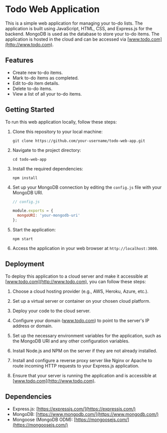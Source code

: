 # Todo Web Application

This is a simple web application for managing your to-do lists. The application is built using JavaScript, HTML, CSS, and Express.js for the backend. MongoDB is used as the database to store your to-do items. The application is hosted in the cloud and can be accessed via [www.todo.com](http://www.todo.com).

## Features

- Create new to-do items.
- Mark to-do items as completed.
- Edit to-do item details.
- Delete to-do items.
- View a list of all your to-do items.

## Getting Started

To run this web application locally, follow these steps:

1. Clone this repository to your local machine:

   ```
   git clone https://github.com/your-username/todo-web-app.git
   ```

2. Navigate to the project directory:

   ```
   cd todo-web-app
   ```

3. Install the required dependencies:

   ```
   npm install
   ```

4. Set up your MongoDB connection by editing the `config.js` file with your MongoDB URI.

   ```javascript
   // config.js

   module.exports = {
     mongoURI: 'your-mongodb-uri'
   };
   ```

5. Start the application:

   ```
   npm start
   ```

6. Access the application in your web browser at `http://localhost:3000`.

## Deployment

To deploy this application to a cloud server and make it accessible at [www.todo.com](http://www.todo.com), you can follow these steps:

1. Choose a cloud hosting provider (e.g., AWS, Heroku, Azure, etc.).

2. Set up a virtual server or container on your chosen cloud platform.

3. Deploy your code to the cloud server.

4. Configure your domain (www.todo.com) to point to the server's IP address or domain.

5. Set up the necessary environment variables for the application, such as the MongoDB URI and any other configuration variables.

6. Install Node.js and NPM on the server if they are not already installed.

7. Install and configure a reverse proxy server like Nginx or Apache to route incoming HTTP requests to your Express.js application.

8. Ensure that your server is running the application and is accessible at [www.todo.com](http://www.todo.com).

## Dependencies

- Express.js: [https://expressjs.com/](https://expressjs.com/)
- MongoDB: [https://www.mongodb.com/](https://www.mongodb.com/)
- Mongoose (MongoDB ODM): [https://mongoosejs.com/](https://mongoosejs.com/)
